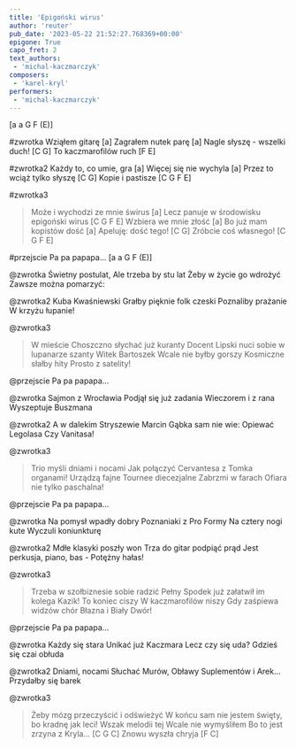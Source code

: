 ```yaml
---
title: 'Epigoński wirus'
author: 'reuter'
pub_date: '2023-05-22 21:52:27.768369+00:00'
epigone: True
capo_fret: 2
text_authors:
 - 'michal-kaczmarczyk'
composers:
 - 'karel-kryl'
performers:
 - 'michal-kaczmarczyk'
---
```


[a a G F (E)]

#zwrotka
Wziąłem gitarę [a]
Zagrałem nutek parę [a]
Nagle słyszę - wszelki duch! [C G]
To kaczmarofilów ruch [F E]

#zwrotka2
Każdy to, co umie, gra [a]
Więcej się nie wychyla [a]
Przez to wciąż tylko słyszę [C G]
Kopie i pastisze [C G F E]

#zwrotka3
>Może i wychodzi ze mnie świrus [a]
>Lecz panuje w środowisku epigoński wirus [C G F E]
>Wzbiera we mnie złość [a]
>Bo już mam kopistów dość [a]
>Apeluję: dość tego! [C G]
>Zróbcie coś własnego! [C G F E]

#przejscie
Pa pa papapa... [a a G F (E)]

@zwrotka
Świetny postulat,
Ale trzeba by stu lat
Żeby w życie go wdrożyć
Zawsze można pomarzyć:

@zwrotka2
Kuba Kwaśniewski
Grałby pięknie folk czeski
Poznaliby prażanie
W krzyżu łupanie!

@zwrotka3
>W mieście Choszczno słychać już kuranty
>Docent Lipski nuci sobie w lupanarze szanty
>Witek Bartoszek
>Wcale nie byłby gorszy
>Kosmiczne słałby hity
>Prosto z satelity! 

@przejscie
Pa pa papapa...

@zwrotka
Sajmon z Wrocławia
Podjął się już zadania
Wieczorem i z rana
Wyszeptuje Buszmana

@zwrotka2
A w dalekim Stryszewie
Marcin Gąbka sam nie wie:
Opiewać Legolasa
Czy Vanitasa!

@zwrotka3
>Trio myśli dniami i nocami
>Jak połączyć Cervantesa z Tomka organami!
>Urządzą fajne
>Tournee diecezjalne
>Zabrzmi w farach Ofiara
>nie tylko paschalna!

@przejscie
Pa pa papapa...

@zwrotka
Na pomysł wpadły dobry
Poznaniaki z Pro Formy
Na cztery nogi kute
Wyczuli koniunkturę

@zwrotka2
Mdłe klasyki poszły won
Trza do gitar podpiąć prąd
Jest perkusja, piano,  bas - 
Potężny hałas!

@zwrotka3
>Trzeba w szołbiznesie sobie radzić
>Pełny Spodek już załatwił im kolega Kazik!
>To koniec ciszy
>W kaczmarofilów niszy
>Gdy zaśpiewa widzów chór
>Błazna i Biały Dwór!

@przejscie
Pa pa papapa...

@zwrotka
Każdy się stara
Unikać już Kaczmara
Lecz czy się uda?
Gdzieś się czai obłuda

@zwrotka2
Dniami, nocami
Słuchać Murów, Obławy
Suplementów i Arek...
Przydałby się barek

@zwrotka3
>Żeby mózg przeczyścić i odświeżyć
>W końcu sam nie jestem święty, bo kradnę jak leci!
>Wszak melodii tej
>Wcale nie wymyśliłem
>Bo to jest zrzyna z Kryla... [C G C]
>Znowu wyszła chryja [F C]